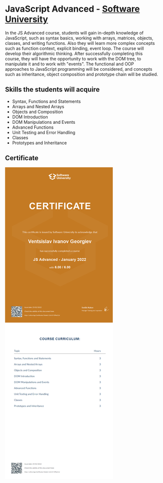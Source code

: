 # JavaScript Advanced - [Software University](https://softuni.bg/)

In the JS Advanced course, students will gain in-depth knowledge of JavaScript, such as syntax basics, working with arrays, matrices, objects, classes, and writing functions. Also they will learn more complex concepts such as function context, explicit binding, event loop. The course will develop their algorithmic thinking. After successfully completing this course, they will have the opportunity to work with the DOM tree, to manipulate it and to work with "events". The functional and OOP approaches to JavaScript programming will be considered, and concepts such as inheritance, object composition and prototype chain will be studied.

## Skills the students will acquire

- Syntax, Functions and Statements
- Arrays and Nested Arrays
- Objects and Composition
- DOM Introduction
- DOM Manipulations and Events
- Advanced Functions
- Unit Testing and Error Handling
- Classes
- Prototypes and Inheritance

## Certificate

 ![JS Certificate - Ventsislav Georgiev](/assets/js-advanced.jpeg)